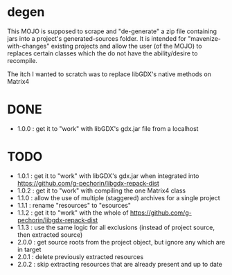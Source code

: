 degen
=====

This MOJO is supposed to scrape and "de-generate" a zip file containing jars into a project's generated-sources folder.
It is intended for "mavenize-with-changes" existing projects and allow the user (of the MOJO) to replaces certain classes which the do not have the ability/desire to recompile.

The itch I wanted to scratch was to replace libGDX's native methods on Matrix4

DONE
====
 * 1.0.0 : get it to "work" with libGDX's gdx.jar file from a localhost

TODO
====
 * 1.0.1 : get it to "work" with libGDX's gdx.jar when integrated into https://github.com/g-pechorin/libgdx-repack-dist
 * 1.0.2 : get it to "work" with compiling the one Matrix4 class
 * 1.1.0 : allow the use of multiple (staggered) archives for a single project
 * 1.1.1 : rename "resources" to "esources"
 * 1.1.2 : get it to "work" with the whole of https://github.com/g-pechorin/libgdx-repack-dist
 * 1.1.3 : use the same logic for all exclusions (instead of project source, then extracted source)
 * 2.0.0 : get source roots from the project object, but ignore any which are in target
 * 2.0.1 : delete previously extracted resources
 * 2.0.2 : skip extracting resources that are already present and up to date